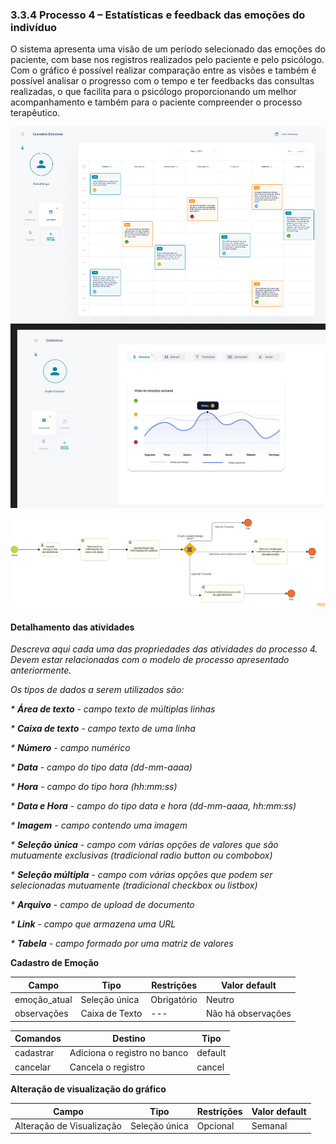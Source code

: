 ### 3.3.4 Processo 4 – Estatísticas e feedback das emoções do indivíduo

O sistema apresenta uma visão de um período selecionado das emoções do paciente, com base nos registros realizados pelo paciente e pelo psicólogo. Com o gráfico é possível realizar comparação entre as visões e também é possível analisar o progresso com o tempo e ter feedbacks das consultas realizadas, o que facilita para o psicólogo proporcionando um melhor acompanhamento e também para o paciente compreender o processo terapêutico.

![Wireframe-Calendario](images/wireframeCalendario.png "Wireframe calendário.")
![Wireframe](images/wireframe-estatisticas.jpeg "Wireframe tela estatísticas.")

![Exemplo de um Modelo BPMN do PROCESSO 4](images/bpmn-estatisticas.png "Modelo BPMN do Processo 4.")


#### Detalhamento das atividades

_Descreva aqui cada uma das propriedades das atividades do processo 4. 
Devem estar relacionadas com o modelo de processo apresentado anteriormente._

_Os tipos de dados a serem utilizados são:_

_* **Área de texto** - campo texto de múltiplas linhas_

_* **Caixa de texto** - campo texto de uma linha_

_* **Número** - campo numérico_

_* **Data** - campo do tipo data (dd-mm-aaaa)_

_* **Hora** - campo do tipo hora (hh:mm:ss)_

_* **Data e Hora** - campo do tipo data e hora (dd-mm-aaaa, hh:mm:ss)_

_* **Imagem** - campo contendo uma imagem_

_* **Seleção única** - campo com várias opções de valores que são mutuamente exclusivas (tradicional radio button ou combobox)_

_* **Seleção múltipla** - campo com várias opções que podem ser selecionadas mutuamente (tradicional checkbox ou listbox)_

_* **Arquivo** - campo de upload de documento_

_* **Link** - campo que armazena uma URL_

_* **Tabela** - campo formado por uma matriz de valores_

**Cadastro de Emoção**

| **Campo**       | **Tipo**         | **Restrições** | **Valor default** |
| ---             | ---              | ---            | ---               |
| emoção_atual    | Seleção única    |  Obrigatório   |   Neutro          |
| observações     | Caixa de Texto   | ---            | Não há observações |

| **Comandos**         |  **Destino**                   | **Tipo** |
| ---                  | ---                            | ---               |
| cadastrar            | Adiciona o registro no banco   | default           |
| cancelar             | Cancela o registro             | cancel            |


**Alteração de visualização do gráfico**

| **Campo**       | **Tipo**         | **Restrições** | **Valor default** |
| ---             | ---              | ---            | ---               |
| Alteração de Visualização | Seleção única  |  Opcional              |   Semanal               |
